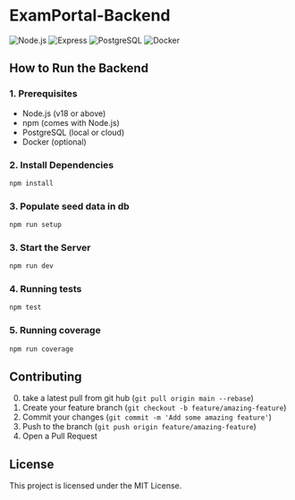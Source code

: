 # ExamPortal-Backend

![Node.js](https://img.shields.io/badge/Node.js-18.x-green?logo=node.js)
![Express](https://img.shields.io/badge/Express-4.x-blue?logo=express)
![PostgreSQL](https://img.shields.io/badge/PostgreSQL-15.x-blue?logo=postgresql)
![Docker](https://img.shields.io/badge/Docker-ready-blue?logo=docker)

## How to Run the Backend

### 1. Prerequisites

- Node.js (v18 or above)
- npm (comes with Node.js)
- PostgreSQL (local or cloud)
- Docker (optional)

### 2. Install Dependencies

```bash
npm install
```

### 3. Populate seed data in db

```bash
npm run setup
```

### 3. Start the Server

```bash
npm run dev
```

### 4. Running tests

```bash
npm test
```

### 5. Running coverage

```bash
npm run coverage
```

## Contributing

0. take a latest pull from git hub (`git pull origin main --rebase`)
1. Create your feature branch (`git checkout -b feature/amazing-feature`)
2. Commit your changes (`git commit -m 'Add some amazing feature'`)
3. Push to the branch (`git push origin feature/amazing-feature`)
4. Open a Pull Request

## License

This project is licensed under the MIT License.
